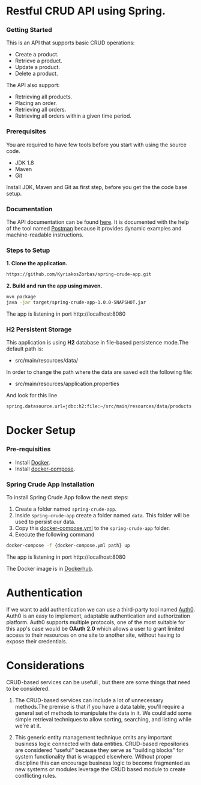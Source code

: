 # Restful CRUD API using Spring.

### Getting Started
This is an API that supports basic CRUD operations:
* Create a product.
* Retrieve a product.
* Update a product.
* Delete a product.

The API also support:
* Retrieving all products.
* Placing an order.
* Retrieving all orders. 
* Retrieving all orders within a given time period.

### Prerequisites
You are required to have few tools before you start with using the source code.
- JDK 1.8
- Maven
- Git

Install JDK, Maven and Git as first step, before you get the the code base setup.
### Documentation

The API documentation can be found [here](https://documenter.getpostman.com/view/9134047/Tzm2JxzT). It is documented with the help of the tool named [Postman](https://www.postman.com/)  because it provides dynamic examples and machine-readable instructions.

### Steps to Setup

**1. Clone the application.**

```bash
https://github.com/KyriakosZorbas/spring-crude-app.git
```

**2. Build and run the app using maven.**

```bash
mvn package
java -jar target/spring-crude-app-1.0.0-SNAPSHOT.jar
```
The app is listening in port http://localhost:8080

### H2 Persistent Storage

This application is using **H2** database in file-based persistence mode.The default path is:

* src/main/resources/data/

In order to change the path where the data are saved edit the following file:

*  src/main/resources/application.properties

And look for this line 
```bash
spring.datasource.url=jdbc:h2:file:~/src/main/resources/data/products
```

# Docker Setup

### Pre-requisities
- Install [Docker](https://github.com/docker).
- Install [docker-compose](https://docs.docker.com/get-started/).

### Spring Crude App Installation

To install Spring Crude App follow the next steps:
1. Create a folder named `spring-crude-app`.
2. Inside `spring-crude-app` create a folder named `data`. This folder will be used to persist our data.
3. Copy this [docker-compose.yml](https://github.com/KyriakosZorbas/spring-crude-app/blob/main/Docker/docker-compose.yml) to the `spring-crude-app` folder.
3. Execute the following command

```sh
docker-compose -f {docker-compose.yml path} up
```
The app is listening in port http://localhost:8080

The Docker image is in [Dockerhub](https://hub.docker.com/repository/docker/zorbaskyriakos/spring-crude-app).

# Authentication

If we want to add authentication we can use a third-party tool named [Auth0](https://auth0.com/). Auth0 is an easy to implement, adaptable authentication and authorization platform. Auth0 supports multiple protocols, one of the most suitable for this app's case would be **OAuth 2.0** which allows a user to grant limited access to their resources on one site to another site, without having to expose their credentials.

# Considerations

CRUD-based services can be usefull , but there are some things that need to be considered.

1) The CRUD-based services can include a lot of unnecessary methods.The premise is that if you have a data table, you'll require a general set of methods to manipulate the data in it. We could add some simple retrieval techniques to allow sorting, searching, and listing while we're at it.

2) This generic entity management technique omits any important business logic connected with data entities. CRUD-based repositories are considered "useful" because they serve as "building blocks" for system functionality that is wrapped elsewhere. Without proper discipline this can encourage business logic to become fragmented as new systems or modules leverage the CRUD based module to create conflicting rules.
